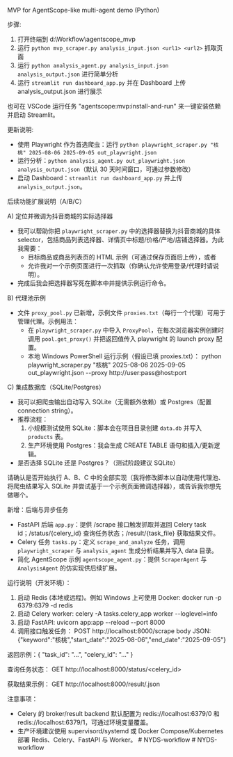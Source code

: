 MVP for AgentScope-like multi-agent demo (Python)

步骤:
1. 打开终端到 d:\Workflow\agentscope_mvp
2. 运行 `python mvp_scraper.py analysis_input.json <url1> <url2>` 抓取页面
3. 运行 `python analysis_agent.py analysis_input.json analysis_output.json` 进行简单分析
4. 运行 `streamlit run dashboard_app.py` 并在 Dashboard 上传 analysis_output.json 进行展示

也可在 VSCode 运行任务 "agentscope:mvp:install-and-run" 来一键安装依赖并启动 Streamlit。

更新说明:
- 使用 Playwright 作为首选爬虫：运行 `python playwright_scraper.py "核桃" 2025-08-06 2025-09-05 out_playwright.json`
- 运行分析：`python analysis_agent.py out_playwright.json analysis_output.json`（默认 30 天时间窗口，可通过参数修改）
- 启动 Dashboard：`streamlit run dashboard_app.py` 并上传 `analysis_output.json`。

后续功能扩展说明（A/B/C）

A) 定位并微调为抖音商城的实际选择器
- 我可以帮助你把 `playwright_scraper.py` 中的选择器替换为抖音商城的具体 selector，包括商品列表选择器、详情页中标题/价格/产地/店铺选择器。为此我需要：
  - 目标商品或商品列表页的 HTML 示例（可通过保存页面后上传），或者
  - 允许我对一个示例页面进行一次抓取（你确认允许使用登录/代理时请说明）。
- 完成后我会把选择器写死在脚本中并提供示例运行命令。

B) 代理池示例
- 文件 `proxy_pool.py` 已新增，示例文件 `proxies.txt`（每行一个代理）可用于管理代理。示例用法：
  - 在 `playwright_scraper.py` 中导入 `ProxyPool`，在每次浏览器实例创建时调用 `pool.get_proxy()` 并把返回值传入 playwright 的 launch proxy 配置。
  - 本地 Windows PowerShell 运行示例（假设已填 proxies.txt）：
    python playwright_scraper.py "核桃" 2025-08-06 2025-09-05 out_playwright.json --proxy http://user:pass@host:port

C) 集成数据库（SQLite/Postgres）
- 我可以把爬虫输出自动写入 SQLite（无需额外依赖）或 Postgres（配置 connection string）。
- 推荐流程：
  1. 小规模测试使用 SQLite：脚本会在项目目录创建 `data.db` 并写入 `products` 表。
  2. 生产环境使用 Postgres：我会生成 CREATE TABLE 语句和插入/更新逻辑。
- 是否选择 SQLite 还是 Postgres？（测试阶段建议 SQLite）

请确认是否开始执行 A、B、C 中的全部实现（我将修改脚本以自动使用代理池、将爬虫结果写入 SQLite 并尝试基于一个示例页面微调选择器），或告诉我你想先做哪个。

新增：后端与异步任务

- FastAPI 后端 `app.py`：提供 /scrape 接口触发抓取并返回 Celery task id；/status/{celery_id} 查询任务状态；/result/{task_file} 获取结果文件。
- Celery 任务 `tasks.py`：定义 `scrape_and_analyze` 任务，调用 `playwright_scraper` 与 `analysis_agent` 生成分析结果并写入 data 目录。
- 简化 AgentScope 示例 `agentscope_agent.py`：提供 `ScraperAgent` 与 `AnalysisAgent` 的仿实现供后续扩展。

运行说明（开发环境）：
1. 启动 Redis (本地或远程)。例如 Windows 上可使用 Docker:
   docker run -p 6379:6379 -d redis
2. 启动 Celery worker:
   celery -A tasks.celery_app worker --loglevel=info
3. 启动 FastAPI:
   uvicorn app:app --reload --port 8000
4. 调用接口触发任务：
   POST http://localhost:8000/scrape
   body JSON: {"keyword":"核桃","start_date":"2025-08-06","end_date":"2025-09-05"}

返回示例：{ "task_id": "...", "celery_id": "..." }

查询任务状态：
GET http://localhost:8000/status/<celery_id>

获取结果示例：
GET http://localhost:8000/result/<taskfile>.json

注意事项：
- Celery 的 broker/result backend 默认配置为 redis://localhost:6379/0 和 redis://localhost:6379/1，可通过环境变量覆盖。
- 生产环境建议使用 supervisord/systemd 或 Docker Compose/Kubernetes 部署 Redis、Celery、FastAPI 与 Worker。
#   N Y D S - w o r k f l o w  
 #   N Y D S - w o r k f l o w  
 